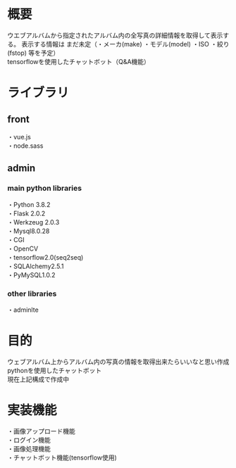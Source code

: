 <h1> 概要 </h1>
ウエブアルバムから指定されたアルバム内の全写真の詳細情報を取得して表示する。 表示する情報は まだ未定（・メーカ(make) ・モデル(model) ・ISO ・絞り(fstop) 等を予定）<br>
tensorflowを使用したチャットボット（Q&A機能）

<h1> ライブラリ </h1>

## front
・vue.js<br>
・node.sass

## admin

### main python libraries
・Python 3.8.2<br>
・Flask 2.0.2<br>
・Werkzeug 2.0.3<br>
・Mysql8.0.28<br>
・CGI<br>
・OpenCV<br>
・tensorflow2.0(seq2seq)<br>
・SQLAlchemy2.5.1<br>
・PyMySQL1.0.2

### other libraries
・adminlte

<h1> 目的 </h1>
ウェブアルバム上からアルバム内の写真の情報を取得出来たらいいなと思い作成<br>
pythonを使用したチャットボット<br>
現在上記構成で作成中

<h1>実装機能</h1>
・画像アップロード機能<br>
・ログイン機能<br>
・画像処理機能<br>
・チャットボット機能(tensorflow使用)

